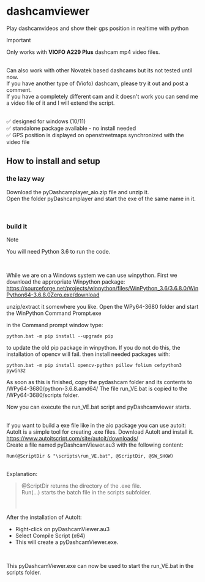 # dashcamviewer
Play dashcamvideos and show their gps position in realtime with python
<br>

> [!IMPORTANT]
> Only works with **VIOFO A229 Plus** dashcam mp4 video files. 
<br>
Can also work with other Novatek based dashcams but its not tested until now.<br>
If you have another type of (Viofo) dashcam, please try it out and post a comment. <br>
If you have a completely different cam and it doesn't work you can send me a video file of it and I will extend the script.<br>
<br>
  
✅ designed for windows (10/11) <br>
✅ standalone package available - no install needed <br>
✅ GPS position is displayed on openstreetmaps synchronized with the video file <br>

## How to install and setup

### the lazy way

Download the pyDashcamplayer_aio.zip file and unzip it. 
<br>
Open the folder pyDashcamplayer and start the exe of the same name in it.

<br>

### build it 

> [!NOTE]
> You will need Python 3.6 to run the code.
<br>

While we are on a Windows system we can use winpython. First we download the appropriate Winpython package: 
https://sourceforge.net/projects/winpython/files/WinPython_3.6/3.6.8.0/WinPython64-3.6.8.0Zero.exe/download

unzip/extract it somewhere you like.
Open the WPy64-3680 folder and start the WinPython Command Prompt.exe

in the Command prompt window type:
```
python.bat -m pip install --upgrade pip
```

to update the old pip package in winpython. If you do not do this, the installation of opencv will fail.
then install needed packages with:
```
python.bat -m pip install opencv-python pillow folium cefpython3 pywin32
```

As soon as this is finished, copy the pydashcam folder and its contents to /WPy64-3680/python-3.6.8.amd64/
The file run_VE.bat is copied to the /WPy64-3680/scripts folder.

Now you can execute the run_VE.bat script and pyDashcamviewer starts.
<br>
<br>

If you want to build a exe file like in the aio package you can use autoit:
AutoIt is a simple tool for creating .exe files. Download AutoIt and install it.
https://www.autoitscript.com/site/autoit/downloads/
<br>
Create a file named pyDashcamViewer.au3 with the following content:
```
Run(@ScriptDir & "\scripts\run_VE.bat", @ScriptDir, @SW_SHOW)
````
<br>
Explanation:
<br>

> @ScriptDir returns the directory of the .exe file. <br>
> Run(...) starts the batch file in the scripts subfolder.<br>
<br><br>

After the installation of AutoIt: <br>

* Right-click on pyDashcamViewer.au3 <br>
* Select Compile Script (x64) <br>
* This will create a pyDashcamViewer.exe.<br>
<br>

This pyDashcamViewer.exe can now be used to start the run_VE.bat in the scripts folder.
